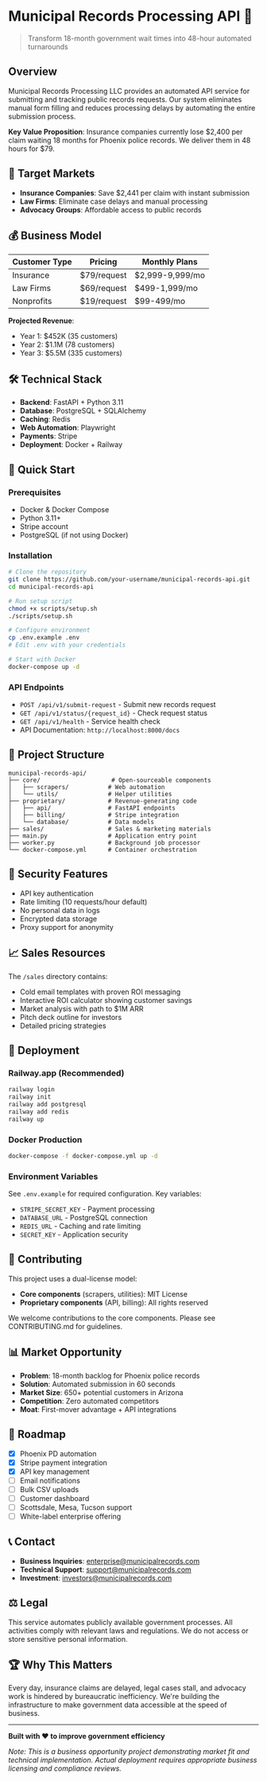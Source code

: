 # Municipal Records Processing API 🚀

> Transform 18-month government wait times into 48-hour automated turnarounds

## Overview

Municipal Records Processing LLC provides an automated API service for submitting and tracking public records requests. Our system eliminates manual form filling and reduces processing delays by automating the entire submission process.

**Key Value Proposition**: Insurance companies currently lose $2,400 per claim waiting 18 months for Phoenix police records. We deliver them in 48 hours for $79.

## 🎯 Target Markets

- **Insurance Companies**: Save $2,441 per claim with instant submission
- **Law Firms**: Eliminate case delays and manual processing
- **Advocacy Groups**: Affordable access to public records

## 💰 Business Model

| Customer Type | Pricing | Monthly Plans |
|--------------|---------|---------------|
| Insurance | $79/request | $2,999-9,999/mo |
| Law Firms | $69/request | $499-1,999/mo |
| Nonprofits | $19/request | $99-499/mo |

**Projected Revenue**: 
- Year 1: $452K (35 customers)
- Year 2: $1.1M (78 customers)  
- Year 3: $5.5M (335 customers)

## 🛠 Technical Stack

- **Backend**: FastAPI + Python 3.11
- **Database**: PostgreSQL + SQLAlchemy
- **Caching**: Redis
- **Web Automation**: Playwright
- **Payments**: Stripe
- **Deployment**: Docker + Railway

## 🚀 Quick Start

### Prerequisites
- Docker & Docker Compose
- Python 3.11+
- Stripe account
- PostgreSQL (if not using Docker)

### Installation

```bash
# Clone the repository
git clone https://github.com/your-username/municipal-records-api.git
cd municipal-records-api

# Run setup script
chmod +x scripts/setup.sh
./scripts/setup.sh

# Configure environment
cp .env.example .env
# Edit .env with your credentials

# Start with Docker
docker-compose up -d
```

### API Endpoints

- `POST /api/v1/submit-request` - Submit new records request
- `GET /api/v1/status/{request_id}` - Check request status
- `GET /api/v1/health` - Service health check
- API Documentation: `http://localhost:8000/docs`

## 📁 Project Structure

```
municipal-records-api/
├── core/                    # Open-sourceable components
│   ├── scrapers/           # Web automation
│   └── utils/              # Helper utilities
├── proprietary/            # Revenue-generating code
│   ├── api/                # FastAPI endpoints
│   ├── billing/            # Stripe integration
│   └── database/           # Data models
├── sales/                  # Sales & marketing materials
├── main.py                 # Application entry point
├── worker.py               # Background job processor
└── docker-compose.yml      # Container orchestration
```

## 🔐 Security Features

- API key authentication
- Rate limiting (10 requests/hour default)
- No personal data in logs
- Encrypted data storage
- Proxy support for anonymity

## 📈 Sales Resources

The `/sales` directory contains:
- Cold email templates with proven ROI messaging
- Interactive ROI calculator showing customer savings
- Market analysis with path to $1M ARR
- Pitch deck outline for investors
- Detailed pricing strategies

## 🚢 Deployment

### Railway.app (Recommended)
```bash
railway login
railway init
railway add postgresql
railway add redis
railway up
```

### Docker Production
```bash
docker-compose -f docker-compose.yml up -d
```

### Environment Variables
See `.env.example` for required configuration. Key variables:
- `STRIPE_SECRET_KEY` - Payment processing
- `DATABASE_URL` - PostgreSQL connection
- `REDIS_URL` - Caching and rate limiting
- `SECRET_KEY` - Application security

## 🤝 Contributing

This project uses a dual-license model:
- **Core components** (scrapers, utilities): MIT License
- **Proprietary components** (API, billing): All rights reserved

We welcome contributions to the core components. Please see CONTRIBUTING.md for guidelines.

## 📊 Market Opportunity

- **Problem**: 18-month backlog for Phoenix police records
- **Solution**: Automated submission in 60 seconds
- **Market Size**: 650+ potential customers in Arizona
- **Competition**: Zero automated competitors
- **Moat**: First-mover advantage + API integrations

## 🎯 Roadmap

- [x] Phoenix PD automation
- [x] Stripe payment integration
- [x] API key management
- [ ] Email notifications
- [ ] Bulk CSV uploads
- [ ] Customer dashboard
- [ ] Scottsdale, Mesa, Tucson support
- [ ] White-label enterprise offering

## 📞 Contact

- **Business Inquiries**: enterprise@municipalrecords.com
- **Technical Support**: support@municipalrecords.com
- **Investment**: investors@municipalrecords.com

## ⚖️ Legal

This service automates publicly available government processes. All activities comply with relevant laws and regulations. We do not access or store sensitive personal information.

## 🏆 Why This Matters

Every day, insurance claims are delayed, legal cases stall, and advocacy work is hindered by bureaucratic inefficiency. We're building the infrastructure to make government data accessible at the speed of business.

---

**Built with ❤️ to improve government efficiency**

*Note: This is a business opportunity project demonstrating market fit and technical implementation. Actual deployment requires appropriate business licensing and compliance reviews.*